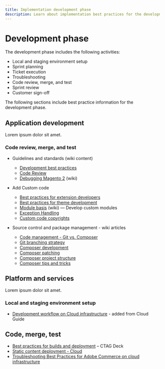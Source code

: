 ```yaml
---
title: Implementation development phase
description: Learn about implementation best practices for the development phase of Adobe Commerce projects.
---
```


# Development phase

The development phase includes the following activities:

- Local and staging environment setup
- Sprint planning
- Ticket execution
- Troubleshooting
- Code review, merge, and test
- Sprint review
- Customer sign-off

The following sections include best practice information for the development phase.


## Application development

Lorem ipsum dolor sit amet.

### Code review, merge, and test

- Guidelines and standards (wiki content)
  - [Development best practices](https://wiki.corp.adobe.com/x/nT4ykw)
  - [Code Review](https://wiki.corp.adobe.com/x/qT4ykw)
  - [Debugging Magento 2](https://wiki.corp.adobe.com/x/nz4ykw) (wiki)

- Add Custom code
  - [Best practices for extension developers](https://developer.adobe.com/commerce/php/best-practices/)
  - [Best practices for theme development](https://wiki.corp.adobe.com/pages/viewpage.action?spaceKey=MAGPS&title=Best+Practices+for+Theme+Development)
  - [Module basis](https://wiki.corp.adobe.com/x/kz4ykw) (wiki) — Develop custom modules
  - [Exception Handling](https://wiki.corp.adobe.com/x/nz4ykw)
  - [Custom code copyrights](https://wiki.corp.adobe.com/x/lj4ykw)

- Source control and package management - wiki articles
    - [Code management - Git vs. Composer](https://wiki.corp.adobe.com/x/pz4ykw)
    - [Git branching strategy](https://wiki.corp.adobe.com/display/MAGPS/Git+Branching+Strategy)
    - [Composer development](https://wiki.corp.adobe.com/x/mD4ykw)
    - [Composer patching](https://wiki.corp.adobe.com/x/mj4ykw)
    - [Composer project structure](https://wiki.corp.adobe.com/x/mT4ykw)
    - [Composer tips and tricks](https://wiki.corp.adobe.com/x/lz4ykw)


## Platform and services

Lorem ipsum dolor sit amet.

### Local and staging environment setup

- [Development workflow on Cloud infrastructure](https://devdocs.magento.com/cloud/architecture/pro-develop-deploy-workflow.html) - added from Cloud Guide


## Code, merge, test

- [Best practices for builds and deployment](https://devdocs.magento.com/cloud/reference/discover-deploy.html#best-practices) – CTAG Deck
- [Static content deployment - Cloud](static-content-deployment.md)
- [Troubleshooting Best Practices for Adobe Commerce on cloud infrastructure​](https://support.magento.com/hc/en-us/articles/360034340372%E2%80%8B)
